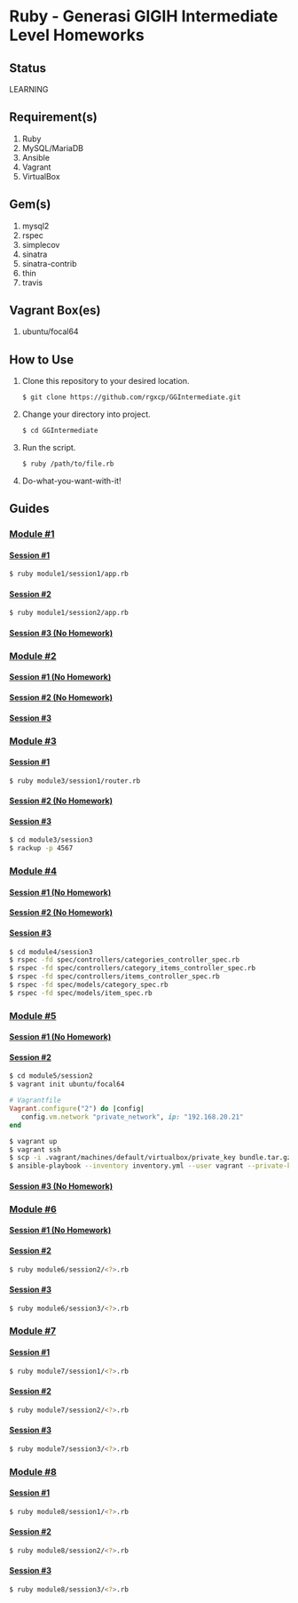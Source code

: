 # Ruby - Generasi GIGIH Intermediate Level Homeworks

## Status

LEARNING

## Requirement(s)

1. Ruby
2. MySQL/MariaDB
3. Ansible
4. Vagrant
5. VirtualBox

## Gem(s)

1. mysql2
2. rspec
3. simplecov
4. sinatra
5. sinatra-contrib
6. thin
7. travis

## Vagrant Box(es)

1. ubuntu/focal64

## How to Use

1. Clone this repository to your desired location.
   ```bash
   $ git clone https://github.com/rgxcp/GGIntermediate.git
   ```
2. Change your directory into project.
   ```bash
   $ cd GGIntermediate
   ```
3. Run the script.
   ```bash
   $ ruby /path/to/file.rb
   ```
4. Do-what-you-want-with-it!

## Guides

### [Module #1](https://github.com/rgxcp/GGIntermediate/tree/master/module1)

#### [Session #1](https://github.com/rgxcp/GGIntermediate/tree/master/module1/session1)

```bash
$ ruby module1/session1/app.rb
```

#### [Session #2](https://github.com/rgxcp/GGIntermediate/tree/master/module1/session2)

```bash
$ ruby module1/session2/app.rb
```

#### [Session #3 (No Homework)](https://github.com/rgxcp/GGIntermediate/tree/master/module1/session3)

### [Module #2](https://github.com/rgxcp/GGIntermediate/tree/master/module2)

#### [Session #1 (No Homework)](https://github.com/rgxcp/GGIntermediate/tree/master/module2/session1)

#### [Session #2 (No Homework)](https://github.com/rgxcp/GGIntermediate/tree/master/module2/session2)

#### [Session #3](https://github.com/rgxcp/GGIntermediate/tree/master/module2/session3)

### [Module #3](https://github.com/rgxcp/GGIntermediate/tree/master/module3)

#### [Session #1](https://github.com/rgxcp/GGIntermediate/tree/master/module3/session1)

```bash
$ ruby module3/session1/router.rb
```

#### [Session #2 (No Homework)](https://github.com/rgxcp/GGIntermediate/tree/master/module3/session2)

#### [Session #3](https://github.com/rgxcp/GGIntermediate/tree/master/module3/session3)

```bash
$ cd module3/session3
$ rackup -p 4567
```

### [Module #4](https://github.com/rgxcp/GGIntermediate/tree/master/module4)

#### [Session #1 (No Homework)](https://github.com/rgxcp/GGIntermediate/tree/master/module4/session1)

#### [Session #2 (No Homework)](https://github.com/rgxcp/GGIntermediate/tree/master/module4/session2)

#### [Session #3](https://github.com/rgxcp/GGIntermediate/tree/master/module4/session3)

```bash
$ cd module4/session3
$ rspec -fd spec/controllers/categories_controller_spec.rb
$ rspec -fd spec/controllers/category_items_controller_spec.rb
$ rspec -fd spec/controllers/items_controller_spec.rb
$ rspec -fd spec/models/category_spec.rb
$ rspec -fd spec/models/item_spec.rb
```

### [Module #5](https://github.com/rgxcp/GGIntermediate/tree/master/module5)

#### [Session #1 (No Homework)](https://github.com/rgxcp/GGIntermediate/tree/master/module5/session1)

#### [Session #2](https://github.com/rgxcp/GGIntermediate/tree/master/module5/session2)

```bash
$ cd module5/session2
$ vagrant init ubuntu/focal64
```

```ruby
# Vagrantfile
Vagrant.configure("2") do |config|
   config.vm.network "private_network", ip: "192.168.20.21"
end
```

```bash
$ vagrant up
$ vagrant ssh
$ scp -i .vagrant/machines/default/virtualbox/private_key bundle.tar.gz vagrant@192.168.20.21:/home/vagrant/app
$ ansible-playbook --inventory inventory.yml --user vagrant --private-key .vagrant/machines/default/virtualbox/private_key playbook.yml
```

#### [Session #3 (No Homework)](https://github.com/rgxcp/GGIntermediate/tree/master/module5/session3)

### [Module #6](https://github.com/rgxcp/GGIntermediate/tree/master/module6)

#### [Session #1 (No Homework)](https://github.com/rgxcp/GGIntermediate/tree/master/module6/session1)

#### [Session #2](https://github.com/rgxcp/GGIntermediate/tree/master/module6/session2)

```bash
$ ruby module6/session2/<?>.rb
```

#### [Session #3](https://github.com/rgxcp/GGIntermediate/tree/master/module6/session3)

```bash
$ ruby module6/session3/<?>.rb
```

### [Module #7](https://github.com/rgxcp/GGIntermediate/tree/master/module7)

#### [Session #1](https://github.com/rgxcp/GGIntermediate/tree/master/module7/session1)

```bash
$ ruby module7/session1/<?>.rb
```

#### [Session #2](https://github.com/rgxcp/GGIntermediate/tree/master/module7/session2)

```bash
$ ruby module7/session2/<?>.rb
```

#### [Session #3](https://github.com/rgxcp/GGIntermediate/tree/master/module7/session3)

```bash
$ ruby module7/session3/<?>.rb
```

### [Module #8](https://github.com/rgxcp/GGIntermediate/tree/master/module8)

#### [Session #1](https://github.com/rgxcp/GGIntermediate/tree/master/module8/session1)

```bash
$ ruby module8/session1/<?>.rb
```

#### [Session #2](https://github.com/rgxcp/GGIntermediate/tree/master/module8/session2)

```bash
$ ruby module8/session2/<?>.rb
```

#### [Session #3](https://github.com/rgxcp/GGIntermediate/tree/master/module8/session3)

```bash
$ ruby module8/session3/<?>.rb
```
